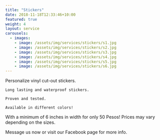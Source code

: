```yaml
---
title: "Stickers"
date: 2018-11-18T12:33:46+10:00
featured: true
weight: 4
layout: service
carousels:
  - images: 
    - image: /assets/img/services/stickers/s1.jpg
    - image: /assets/img/services/stickers/s2.jpg
    - image: /assets/img/services/stickers/s3.jpg
    - image: /assets/img/services/stickers/s4.jpg
    - image: /assets/img/services/stickers/s5.jpg
    - image: /assets/img/services/stickers/s6.jpg
---
```


Personalize vinyl cut-out stickers. 

	Long lasting and waterproof stickers.

	Proven and tested.

	Available in different colors!

With a minimum of 6 inches in width for only 50 Pesos! Prices may vary depending on the sizes.

Message us now or visit our Facebook page for more info.